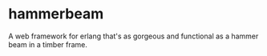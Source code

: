 hammerbeam
==========

A web framework for erlang that's as gorgeous and functional as a hammer beam in a timber frame.
